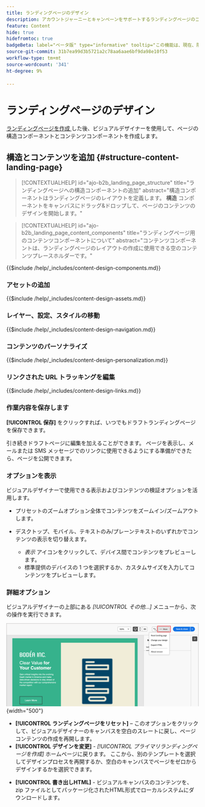 ```yaml
---
title: ランディングページのデザイン
description: アカウントジャーニーとキャンペーンをサポートするランディングページのコンテンツを設計および作成する方法について説明します。
feature: Content
hide: true
hidefromtoc: true
badgeBeta: label="ベータ版" type="informative" tooltip="この機能は、現在、限定ベータ版リリース中です"
source-git-commit: 31b7ea99d3b5721a2c78aa6aae6bf9da98e10f53
workflow-type: tm+mt
source-wordcount: '341'
ht-degree: 9%

---
```


# ランディングページのデザイン

[ ランディングページを作成 ](./landing-pages.md#create-a-landing-page) した後、ビジュアルデザイナーを使用して、ページの構造コンポーネントとコンテンツコンポーネントを作成します。

## 構造とコンテンツを追加 {#structure-content-landing-page}

>[!CONTEXTUALHELP]
>id="ajo-b2b_landing_page_structure"
>title="ランディングページへの構造コンポーネントの追加"
>abstract="構造コンポーネントはランディングページのレイアウトを定義します。 **構造** コンポーネントをキャンバスにドラッグ&amp;ドロップして、ページのコンテンツのデザインを開始します。"

>[!CONTEXTUALHELP]
>id="ajo-b2b_landing_page_content_components"
>title="ランディングページ用のコンテンツコンポーネントについて"
>abstract="コンテンツコンポーネントは、ランディングページのレイアウトの作成に使用できる空のコンテンツプレースホルダーです。"

{{$include /help/_includes/content-design-components.md}}

### アセットの追加

{{$include /help/_includes/content-design-assets.md}}

### レイヤー、設定、スタイルの移動

{{$include /help/_includes/content-design-navigation.md}}

### コンテンツのパーソナライズ

{{$include /help/_includes/content-design-personalization.md}}

### リンクされた URL トラッキングを編集

{{$include /help/_includes/content-design-links.md}}

### 作業内容を保存します

**[!UICONTROL 保存]** をクリックすれば、いつでもドラフトランディングページを保存できます。

引き続きドラフトページに編集を加えることができます。 ページを表示し、メールまたは SMS メッセージでのリンクに使用できるようにする準備ができたら、ページを公開できます。

### オプションを表示

ビジュアルデザイナーで使用できる表示およびコンテンツの検証オプションを活用します。

* プリセットのズームオプション全体でコンテンツをズームイン/ズームアウトします。

* デスクトップ、モバイル、テキストのみ/プレーンテキストのいずれかでコンテンツの表示を切り替えます。
   * _表示_ アイコンをクリックして、デバイス間でコンテンツをプレビューします。
   * 標準提供のデバイスの 1 つを選択するか、カスタムサイズを入力してコンテンツをプレビューします。

### 詳細オプション

ビジュアルデザイナーの上部にある _[!UICONTROL その他…]_ メニューから、次の操作を実行できます。

![ 「詳細」をクリックしてテンプレートアクションにアクセス ](./assets/landing-page-designer-more-menu.png){width="500"}

* **[!UICONTROL ランディングページをリセット]** – このオプションをクリックして、ビジュアルデザイナーのキャンバスを空白のスレートに戻し、ページコンテンツの作成を再開します。
* **[!UICONTROL デザインを変更]** - _[!UICONTROL プライマリランディングページを作成]_ ホームページに戻ります。 ここから、別のテンプレートを選択してデザインプロセスを再開するか、空白のキャンバスでページをゼロからデザインするかを選択できます。
<!--- * **[!UICONTROL Save as content template]** - Save the page body as a landing page template to be reused across multiple landing pages. You provide a name and description for the template and save it to the list of saved  landing page templates. -->
* **[!UICONTROL 書き出しHTML]** - ビジュアルキャンバスのコンテンツを、zip ファイルとしてパッケージ化されたHTML形式でローカルシステムにダウンロードします。
